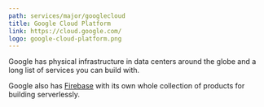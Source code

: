 ```yaml
---
path: services/major/googlecloud
title: Google Cloud Platform
link: https://cloud.google.com/
logo: google-cloud-platform.png
---
```


Google has physical infrastructure in data centers around the globe and a long list of services you can build with.

Google also has <a href="https://firebase.google.com/">Firebase</a> with its own whole collection of products for building serverlessly.
